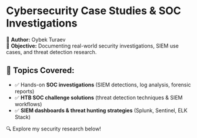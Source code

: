 # Cybersecurity Case Studies & SOC Investigations  
🚀 **Author:** Oybek Turaev  
📌 **Objective:** Documenting real-world security investigations, SIEM use cases, and threat detection research.  

## 🔹 Topics Covered:
- ✅ Hands-on **SOC investigations** (SIEM detections, log analysis, forensic reports)
- ✅ **HTB SOC challenge solutions** (threat detection techniques & SIEM workflows)
- ✅ **SIEM dashboards & threat hunting strategies** (Splunk, Sentinel, ELK Stack)

🔍 Explore my security research below!
